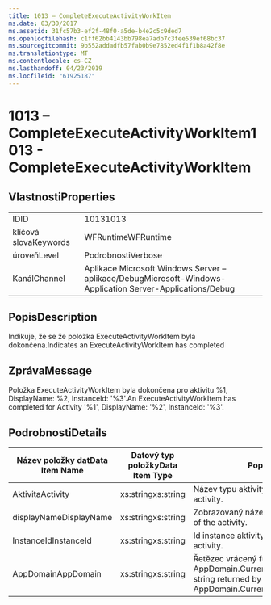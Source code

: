 ```yaml
---
title: 1013 – CompleteExecuteActivityWorkItem
ms.date: 03/30/2017
ms.assetid: 31fc57b3-ef2f-48f0-a5de-b4e2c5c9ded7
ms.openlocfilehash: c1ff62bb4143bb798ea7adb7c3fee539ef68bc37
ms.sourcegitcommit: 9b552addadfb57fab0b9e7852ed4f1f1b8a42f8e
ms.translationtype: MT
ms.contentlocale: cs-CZ
ms.lasthandoff: 04/23/2019
ms.locfileid: "61925187"
---
```

# <a name="1013---completeexecuteactivityworkitem"></a><span data-ttu-id="1333c-102">1013 – CompleteExecuteActivityWorkItem</span><span class="sxs-lookup"><span data-stu-id="1333c-102">1013 - CompleteExecuteActivityWorkItem</span></span>
## <a name="properties"></a><span data-ttu-id="1333c-103">Vlastnosti</span><span class="sxs-lookup"><span data-stu-id="1333c-103">Properties</span></span>  
  
|||  
|-|-|  
|<span data-ttu-id="1333c-104">ID</span><span class="sxs-lookup"><span data-stu-id="1333c-104">ID</span></span>|<span data-ttu-id="1333c-105">1013</span><span class="sxs-lookup"><span data-stu-id="1333c-105">1013</span></span>|  
|<span data-ttu-id="1333c-106">klíčová slova</span><span class="sxs-lookup"><span data-stu-id="1333c-106">Keywords</span></span>|<span data-ttu-id="1333c-107">WFRuntime</span><span class="sxs-lookup"><span data-stu-id="1333c-107">WFRuntime</span></span>|  
|<span data-ttu-id="1333c-108">úroveň</span><span class="sxs-lookup"><span data-stu-id="1333c-108">Level</span></span>|<span data-ttu-id="1333c-109">Podrobnosti</span><span class="sxs-lookup"><span data-stu-id="1333c-109">Verbose</span></span>|  
|<span data-ttu-id="1333c-110">Kanál</span><span class="sxs-lookup"><span data-stu-id="1333c-110">Channel</span></span>|<span data-ttu-id="1333c-111">Aplikace Microsoft Windows Server – aplikace/Debug</span><span class="sxs-lookup"><span data-stu-id="1333c-111">Microsoft-Windows-Application Server-Applications/Debug</span></span>|  
  
## <a name="description"></a><span data-ttu-id="1333c-112">Popis</span><span class="sxs-lookup"><span data-stu-id="1333c-112">Description</span></span>  
 <span data-ttu-id="1333c-113">Indikuje, že se že položka ExecuteActivityWorkItem byla dokončena.</span><span class="sxs-lookup"><span data-stu-id="1333c-113">Indicates an ExecuteActivityWorkItem has completed</span></span>  
  
## <a name="message"></a><span data-ttu-id="1333c-114">Zpráva</span><span class="sxs-lookup"><span data-stu-id="1333c-114">Message</span></span>  
 <span data-ttu-id="1333c-115">Položka ExecuteActivityWorkItem byla dokončena pro aktivitu %1, DisplayName: %2, InstanceId: '%3'.</span><span class="sxs-lookup"><span data-stu-id="1333c-115">An ExecuteActivityWorkItem has completed for Activity '%1', DisplayName: '%2', InstanceId: '%3'.</span></span>  
  
## <a name="details"></a><span data-ttu-id="1333c-116">Podrobnosti</span><span class="sxs-lookup"><span data-stu-id="1333c-116">Details</span></span>  
  
|<span data-ttu-id="1333c-117">Název položky dat</span><span class="sxs-lookup"><span data-stu-id="1333c-117">Data Item Name</span></span>|<span data-ttu-id="1333c-118">Datový typ položky</span><span class="sxs-lookup"><span data-stu-id="1333c-118">Data Item Type</span></span>|<span data-ttu-id="1333c-119">Popis</span><span class="sxs-lookup"><span data-stu-id="1333c-119">Description</span></span>|  
|--------------------|--------------------|-----------------|  
|<span data-ttu-id="1333c-120">Aktivita</span><span class="sxs-lookup"><span data-stu-id="1333c-120">Activity</span></span>|<span data-ttu-id="1333c-121">xs:string</span><span class="sxs-lookup"><span data-stu-id="1333c-121">xs:string</span></span>|<span data-ttu-id="1333c-122">Název typu aktivity.</span><span class="sxs-lookup"><span data-stu-id="1333c-122">The type name of the activity.</span></span>|  
|<span data-ttu-id="1333c-123">displayName</span><span class="sxs-lookup"><span data-stu-id="1333c-123">DisplayName</span></span>|<span data-ttu-id="1333c-124">xs:string</span><span class="sxs-lookup"><span data-stu-id="1333c-124">xs:string</span></span>|<span data-ttu-id="1333c-125">Zobrazovaný název aktivity.</span><span class="sxs-lookup"><span data-stu-id="1333c-125">The display name of the activity.</span></span>|  
|<span data-ttu-id="1333c-126">InstanceId</span><span class="sxs-lookup"><span data-stu-id="1333c-126">InstanceId</span></span>|<span data-ttu-id="1333c-127">xs:string</span><span class="sxs-lookup"><span data-stu-id="1333c-127">xs:string</span></span>|<span data-ttu-id="1333c-128">Id instance aktivity.</span><span class="sxs-lookup"><span data-stu-id="1333c-128">The instance id of the activity.</span></span>|  
|<span data-ttu-id="1333c-129">AppDomain</span><span class="sxs-lookup"><span data-stu-id="1333c-129">AppDomain</span></span>|<span data-ttu-id="1333c-130">xs:string</span><span class="sxs-lookup"><span data-stu-id="1333c-130">xs:string</span></span>|<span data-ttu-id="1333c-131">Řetězec vrácený funkcí AppDomain.CurrentDomain.FriendlyName.</span><span class="sxs-lookup"><span data-stu-id="1333c-131">The string returned by AppDomain.CurrentDomain.FriendlyName.</span></span>|
